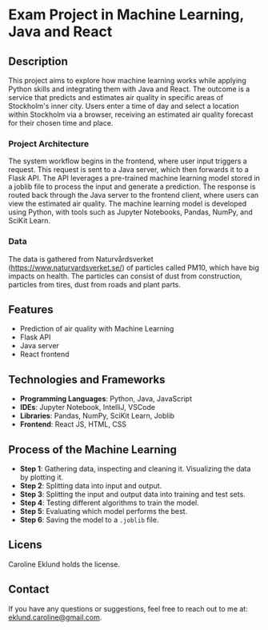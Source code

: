 # Exam Project in Machine Learning, Java and React

## Description
This project aims to explore how machine learning works while applying Python skills and integrating them with Java and React. The outcome is a service that predicts and estimates air quality in specific areas of Stockholm's inner city. Users enter a time of day and select a location within Stockholm via a browser, receiving an estimated air quality forecast for their chosen time and place.

### Project Architecture
The system workflow begins in the frontend, where user input triggers a request. This request is sent to a Java server, which then forwards it to a Flask API. The API leverages a pre-trained machine learning model stored in a joblib file to process the input and generate a prediction. The response is routed back through the Java server to the frontend client, where users can view the estimated air quality. The machine learning model is developed using Python, with tools such as Jupyter Notebooks, Pandas, NumPy, and SciKit Learn.

### Data
The data is gathered from Naturvårdsverket (https://www.naturvardsverket.se/) of particles called PM10, which have big impacts on health. The particles can consist of dust from construction, particles from tires, dust from roads and plant parts. 

## Features
- Prediction of air quality with Machine Learning 
- Flask API
- Java server
- React frontend

## Technologies and Frameworks

- **Programming Languages**: Python, Java, JavaScript
- **IDEs**: Jupyter Notebook, IntelliJ, VSCode
- **Libraries**: Pandas, NumPy, SciKit Learn, Joblib
- **Frontend**: React JS, HTML, CSS

## Process of the Machine Learning

- **Step 1**: Gathering data, inspecting and cleaning it. Visualizing the data by plotting it.
- **Step 2**: Splitting data into input and output.
- **Step 3**: Splitting the input and output data into training and test sets.
- **Step 4**: Testing different algorithms to train the model.
- **Step 5**: Evaluating which model performs the best.
- **Step 6**: Saving the model to a `.joblib` file.

## Licens
Caroline Eklund holds the license.

## Contact
If you have any questions or suggestions, feel free to reach out to me at: eklund.caroline@gmail.com.

